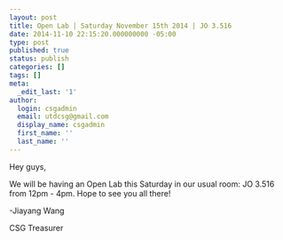 ```yaml
---
layout: post
title: Open Lab | Saturday November 15th 2014 | JO 3.516
date: 2014-11-10 22:15:20.000000000 -05:00
type: post
published: true
status: publish
categories: []
tags: []
meta:
  _edit_last: '1'
author:
  login: csgadmin
  email: utdcsg@gmail.com
  display_name: csgadmin
  first_name: ''
  last_name: ''
---
```


Hey guys,

We will be having an Open Lab this Saturday in our usual room: JO 3.516 from 12pm - 4pm. Hope to see you all there!

-Jiayang Wang

CSG Treasurer
